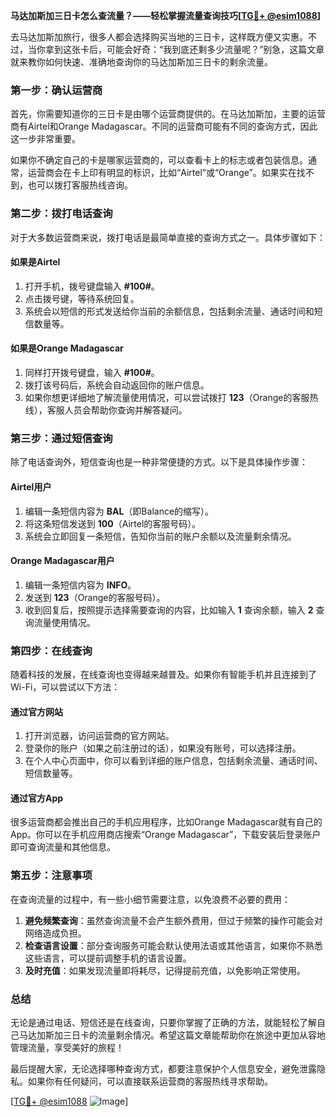**马达加斯加三日卡怎么查流量？——轻松掌握流量查询技巧[[TG💪+ @esim1088](https://t.me/s/esim1088)]**

去马达加斯加旅行，很多人都会选择购买当地的三日卡，这样既方便又实惠。不过，当你拿到这张卡后，可能会好奇：“我到底还剩多少流量呢？”别急，这篇文章就来教你如何快速、准确地查询你的马达加斯加三日卡的剩余流量。

### **第一步：确认运营商**
首先，你需要知道你的三日卡是由哪个运营商提供的。在马达加斯加，主要的运营商有Airtel和Orange Madagascar。不同的运营商可能有不同的查询方式，因此这一步非常重要。

如果你不确定自己的卡是哪家运营商的，可以查看卡上的标志或者包装信息。通常，运营商会在卡上印有明显的标识，比如“Airtel”或“Orange”。如果实在找不到，也可以拨打客服热线咨询。

### **第二步：拨打电话查询**
对于大多数运营商来说，拨打电话是最简单直接的查询方式之一。具体步骤如下：

#### **如果是Airtel**
1. 打开手机，拨号键盘输入 **#100#**。
2. 点击拨号键，等待系统回复。
3. 系统会以短信的形式发送给你当前的余额信息，包括剩余流量、通话时间和短信数量等。

#### **如果是Orange Madagascar**
1. 同样打开拨号键盘，输入 **#100#**。
2. 拨打该号码后，系统会自动返回你的账户信息。
3. 如果你想更详细地了解流量使用情况，可以尝试拨打 **123**（Orange的客服热线），客服人员会帮助你查询并解答疑问。

### **第三步：通过短信查询**
除了电话查询外，短信查询也是一种非常便捷的方式。以下是具体操作步骤：

#### **Airtel用户**
1. 编辑一条短信内容为 **BAL**（即Balance的缩写）。
2. 将这条短信发送到 **100**（Airtel的客服号码）。
3. 系统会立即回复一条短信，告知你当前的账户余额以及流量剩余情况。

#### **Orange Madagascar用户**
1. 编辑一条短信内容为 **INFO**。
2. 发送到 **123**（Orange的客服号码）。
3. 收到回复后，按照提示选择需要查询的内容，比如输入 **1** 查询余额，输入 **2** 查询流量使用情况。

### **第四步：在线查询**
随着科技的发展，在线查询也变得越来越普及。如果你有智能手机并且连接到了Wi-Fi，可以尝试以下方法：

#### **通过官方网站**
1. 打开浏览器，访问运营商的官方网站。
2. 登录你的账户（如果之前注册过的话），如果没有账号，可以选择注册。
3. 在个人中心页面中，你可以看到详细的账户信息，包括剩余流量、通话时间、短信数量等。

#### **通过官方App**
很多运营商都会推出自己的手机应用程序，比如Orange Madagascar就有自己的App。你可以在手机应用商店搜索“Orange Madagascar”，下载安装后登录账户即可查询流量和其他信息。

### **第五步：注意事项**
在查询流量的过程中，有一些小细节需要注意，以免浪费不必要的费用：

1. **避免频繁查询**：虽然查询流量不会产生额外费用，但过于频繁的操作可能会对网络造成负担。
2. **检查语言设置**：部分查询服务可能会默认使用法语或其他语言，如果你不熟悉这些语言，可以提前调整手机的语言设置。
3. **及时充值**：如果发现流量即将耗尽，记得提前充值，以免影响正常使用。

### **总结**
无论是通过电话、短信还是在线查询，只要你掌握了正确的方法，就能轻松了解自己马达加斯加三日卡的流量剩余情况。希望这篇文章能帮助你在旅途中更加从容地管理流量，享受美好的旅程！

最后提醒大家，无论选择哪种查询方式，都要注意保护个人信息安全，避免泄露隐私。如果你有任何疑问，可以直接联系运营商的客服热线寻求帮助。

[[TG💪+ @esim1088](https://t.me/s/esim1088) ![Image](https://i.postimg.cc/4NQfJmqS/Snipaste-2025-05-13-00-14-12.png)]